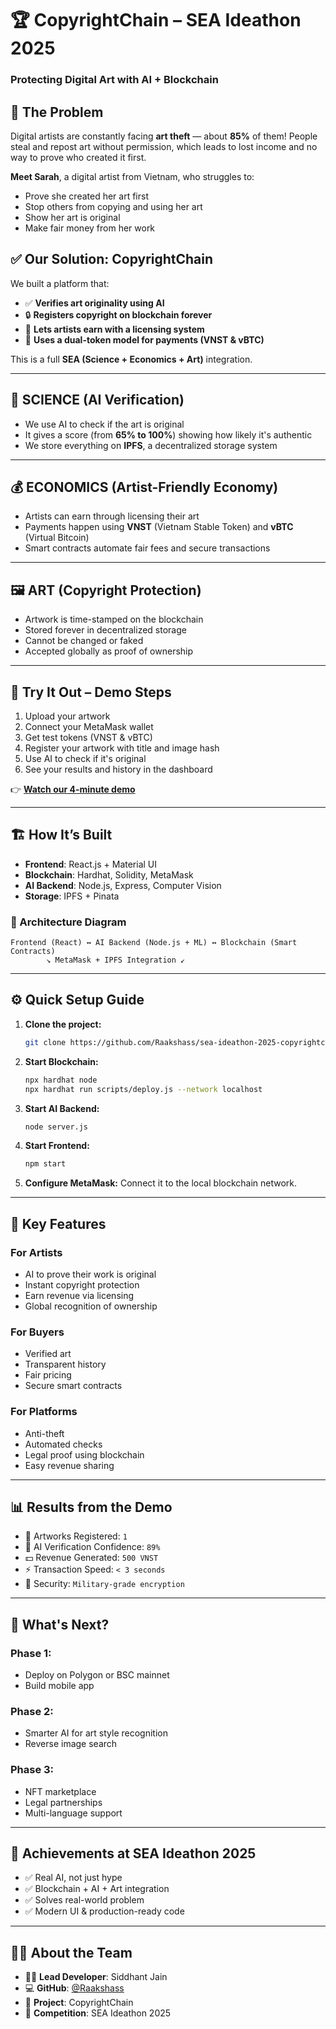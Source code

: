 # 🏆 CopyrightChain – SEA Ideathon 2025

### Protecting Digital Art with AI + Blockchain


## 🎨 The Problem

Digital artists are constantly facing **art theft** — about **85%** of them! People steal and repost art without permission, which leads to lost income and no way to prove who created it first.

**Meet Sarah**, a digital artist from Vietnam, who struggles to:

* Prove she created her art first
* Stop others from copying and using her art
* Show her art is original
* Make fair money from her work


## ✅ Our Solution: CopyrightChain

We built a platform that:

* ✅ **Verifies art originality using AI**
* 🔒 **Registers copyright on blockchain forever**
* 💸 **Lets artists earn with a licensing system**
* 💱 **Uses a dual-token model for payments (VNST & vBTC)**

This is a full **SEA (Science + Economics + Art)** integration.

---

## 🔬 SCIENCE (AI Verification)

* We use AI to check if the art is original
* It gives a score (from **65% to 100%**) showing how likely it's authentic
* We store everything on **IPFS**, a decentralized storage system

---

## 💰 ECONOMICS (Artist-Friendly Economy)

* Artists can earn through licensing their art
* Payments happen using **VNST** (Vietnam Stable Token) and **vBTC** (Virtual Bitcoin)
* Smart contracts automate fair fees and secure transactions

---

## 🖼️ ART (Copyright Protection)

* Artwork is time-stamped on the blockchain
* Stored forever in decentralized storage
* Cannot be changed or faked
* Accepted globally as proof of ownership

---

## 🚀 Try It Out – Demo Steps

1. Upload your artwork
2. Connect your MetaMask wallet
3. Get test tokens (VNST & vBTC)
4. Register your artwork with title and image hash
5. Use AI to check if it's original
6. See your results and history in the dashboard

👉 **[Watch our 4-minute demo](https://www.youtube.com/watch?v=c7P7GN4RNEY)**

---

## 🏗️ How It’s Built

* **Frontend**: React.js + Material UI
* **Blockchain**: Hardhat, Solidity, MetaMask
* **AI Backend**: Node.js, Express, Computer Vision
* **Storage**: IPFS + Pinata

### 🔌 Architecture Diagram

```
Frontend (React) ↔ AI Backend (Node.js + ML) ↔ Blockchain (Smart Contracts)
        ↘ MetaMask + IPFS Integration ↙
```

---

## ⚙️ Quick Setup Guide

1. **Clone the project:**

   ```bash
   git clone https://github.com/Raakshass/sea-ideathon-2025-copyrightchain.git
   ```

2. **Start Blockchain:**

   ```bash
   npx hardhat node  
   npx hardhat run scripts/deploy.js --network localhost
   ```

3. **Start AI Backend:**

   ```bash
   node server.js
   ```

4. **Start Frontend:**

   ```bash
   npm start
   ```

5. **Configure MetaMask:**
   Connect it to the local blockchain network.

---

## 🔑 Key Features

### For Artists

* AI to prove their work is original
* Instant copyright protection
* Earn revenue via licensing
* Global recognition of ownership

### For Buyers

* Verified art
* Transparent history
* Fair pricing
* Secure smart contracts

### For Platforms

* Anti-theft
* Automated checks
* Legal proof using blockchain
* Easy revenue sharing

---

## 📊 Results from the Demo

* 🎨 Artworks Registered: `1`
* 🤖 AI Verification Confidence: `89%`
* 💵 Revenue Generated: `500 VNST`
* ⚡ Transaction Speed: `< 3 seconds`
* 🔐 Security: `Military-grade encryption`

---

## 🔮 What's Next?

### Phase 1:

* Deploy on Polygon or BSC mainnet
* Build mobile app

### Phase 2:

* Smarter AI for art style recognition
* Reverse image search

### Phase 3:

* NFT marketplace
* Legal partnerships
* Multi-language support

---

## 🏅 Achievements at SEA Ideathon 2025

* ✅ Real AI, not just hype
* ✅ Blockchain + AI + Art integration
* ✅ Solves real-world problem
* ✅ Modern UI & production-ready code

---

## 👨‍💻 About the Team

* 👨‍💻 **Lead Developer**: Siddhant Jain
* 💻 **GitHub**: [@Raakshass](https://github.com/Raakshass)
* 🏁 **Project**: CopyrightChain
* 🧠 **Competition**: SEA Ideathon 2025

